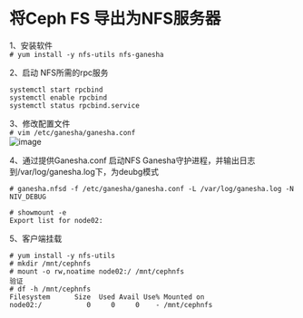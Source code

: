 将Ceph FS 导出为NFS服务器
========================
1、安装软件  
``` # yum install -y nfs-utils nfs-ganesha ```  

2、启动 NFS所需的rpc服务  
```
systemctl start rpcbind
systemctl enable rpcbind
systemctl status rpcbind.service
```  

3、修改配置文件  
``` # vim /etc/ganesha/ganesha.conf ```  
![image](https://github.com/mykubernetes/linux-install/blob/master/image/ceph.png)  

4、通过提供Ganesha.conf 启动NFS Ganesha守护进程，并输出日志到/var/log/ganesha.log下，为deubg模式 
```
# ganesha.nfsd -f /etc/ganesha/ganesha.conf -L /var/log/ganesha.log -N NIV_DEBUG

# showmount -e
Export list for node02:

```  
5、客户端挂载  
```
# yum install -y nfs-utils
# mkdir /mnt/cephnfs
# mount -o rw,noatime node02:/ /mnt/cephnfs
验证
# df -h /mnt/cephnfs
Filesystem      Size  Used Avail Use% Mounted on
node02:/           0     0     0    - /mnt/cephnfs

```  
